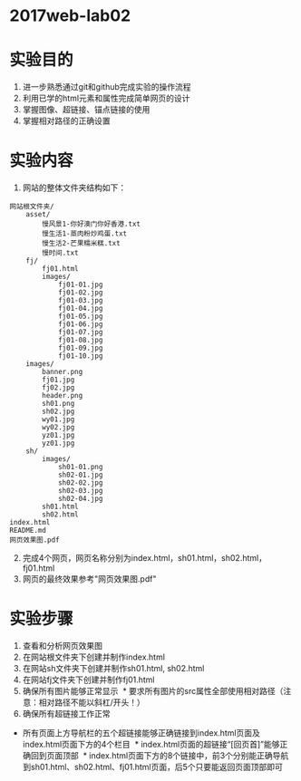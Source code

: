 # 2017web-lab02

# 实验目的
1. 进一步熟悉通过git和github完成实验的操作流程
2. 利用已学的html元素和属性完成简单网页的设计
3. 掌握图像、超链接、锚点链接的使用
4. 掌握相对路径的正确设置

# 实验内容
1. 网站的整体文件夹结构如下：
```
网站根文件夹/
    asset/
        慢风景1-你好澳门你好香港.txt
        慢生活1-蒸肉粉炒鸡蛋.txt
        慢生活2-芒果糯米糕.txt
        慢时间.txt
    fj/
        fj01.html
        images/
            fj01-01.jpg
            fj01-02.jpg
            fj01-03.jpg
            fj01-04.jpg
            fj01-05.jpg
            fj01-06.jpg
            fj01-07.jpg
            fj01-08.jpg
            fj01-09.jpg
            fj01-10.jpg
    images/
        banner.png
        fj01.jpg
        fj02.jpg
        header.png
        sh01.png
        sh02.jpg
        wy01.jpg
        wy02.jpg
        yz01.jpg
        yz01.jpg
    sh/        
        images/
            sh01-01.png
            sh02-01.jpg
            sh02-02.jpg
            sh02-03.jpg
            sh02-04.jpg
        sh01.html
        sh02.html
index.html
README.md
网页效果图.pdf
```
2. 完成4个网页，网页名称分别为index.html，sh01.html，sh02.html，fj01.html
3. 网页的最终效果参考"网页效果图.pdf"

# 实验步骤
1. 查看和分析网页效果图
2. 在网站根文件夹下创建并制作index.html
3. 在网站sh文件夹下创建并制作sh01.html, sh02.html
4. 在网站fj文件夹下创建并制作fj01.html
5. 确保所有图片能够正常显示
  * 要求所有图片的src属性全部使用相对路径（注意：相对路径不能以斜杠/开头！）
6. 确保所有超链接工作正常
  * 所有页面上方导航栏的五个超链接能够正确链接到index.html页面及index.html页面下方的4个栏目
  * index.html页面的超链接“[回页首]”能够正确回到页面顶部
  * index.html页面下方的8个链接中，前3个分别能正确导航到sh01.html、sh02.html、fj01.html页面，后5个只要能返回页面顶部即可
